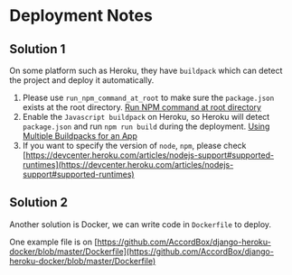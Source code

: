 # Deployment Notes

## Solution 1

On some platform such as Heroku, they have `buildpack` which can detect the project and deploy it automatically.

1. Please use `run_npm_command_at_root` to make sure the `package.json` exists at the root directory. [Run NPM command at root directory](run_npm_command_at_root.md)
1. Enable the `Javascript buildpack` on Heroku, so Heroku will detect `package.json` and run `npm run build` during the deployment. [Using Multiple Buildpacks for an App](https://devcenter.heroku.com/articles/using-multiple-buildpacks-for-an-app)
1. If you want to specify the version of `node`, `npm`, please check [https://devcenter.heroku.com/articles/nodejs-support#supported-runtimes](https://devcenter.heroku.com/articles/nodejs-support#supported-runtimes)

## Solution 2

Another solution is Docker, we can write code in `Dockerfile` to deploy.

One example file is on [https://github.com/AccordBox/django-heroku-docker/blob/master/Dockerfile](https://github.com/AccordBox/django-heroku-docker/blob/master/Dockerfile)
